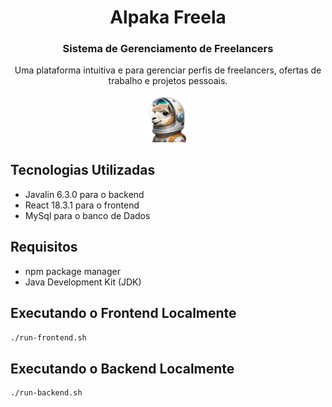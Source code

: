 <h1 align="center">Alpaka Freela</h1>

<h3 align="center">Sistema de Gerenciamento de Freelancers</h3>

<p align="center">
  Uma plataforma intuitiva e para gerenciar perfis de freelancers, ofertas de trabalho e projetos pessoais.
</p>

<p align="center">
 <img src="./react-frontend/src/img/alpaca-astronaut.png" width="15%" alt="Image description">
</p> 
  
  
## Tecnologias Utilizadas

- Javalin 6.3.0 para o backend
- React 18.3.1 para o frontend
- MySql para o banco de Dados

## Requisitos
- npm package manager
- Java Development Kit (JDK)

## Executando o Frontend Localmente

```sh
./run-frontend.sh
```

## Executando o Backend Localmente
```sh
./run-backend.sh
```

